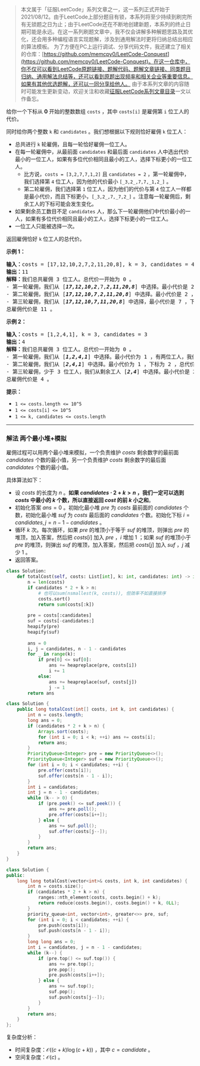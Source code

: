 > 本文属于「征服LeetCode」系列文章之一，这一系列正式开始于2021/08/12。由于LeetCode上部分题目有锁，本系列将至少持续到刷完所有无锁题之日为止；由于LeetCode还在不断地创建新题，本系列的终止日期可能是永远。在这一系列刷题文章中，我不仅会讲解多种解题思路及其优化，还会用多种编程语言实现题解，涉及到通用解法时更将归纳总结出相应的算法模板。
> <b></b>
> 为了方便在PC上运行调试、分享代码文件，我还建立了相关的仓库：[https://github.com/memcpy0/LeetCode-Conquest](https://github.com/memcpy0/LeetCode-Conquest)。在这一仓库中，你不仅可以看到LeetCode原题链接、题解代码、题解文章链接、同类题目归纳、通用解法总结等，还可以看到原题出现频率和相关企业等重要信息。如果有其他优选题解，还可以一同分享给他人。
> <b></b>
> 由于本系列文章的内容随时可能发生更新变动，欢迎关注和收藏[征服LeetCode系列文章目录](https://memcpy0.blog.csdn.net/article/details/119656559)一文以作备忘。

给你一个下标从 **0** 开始的整数数组 `costs` ，其中 `costs[i]` 是雇佣第 `i` 位工人的代价。

同时给你两个整数 `k` 和 `candidates` 。我们想根据以下规则恰好雇佣 `k` 位工人：

- 总共进行 `k` 轮雇佣，且每一轮恰好雇佣一位工人。
- 在每一轮雇佣中，从最前面 `candidates` 和最后面 `candidates` 人中选出代价最小的一位工人，如果有多位代价相同且最小的工人，选择下标更小的一位工人。
    - 比方说，`costs = [3,2,7,7,1,2]` 且 `candidates = 2` ，第一轮雇佣中，我们选择第 `4` 位工人，因为他的代价最小 `[_3,2_,7,7,_1,2_]` 。
    - 第二轮雇佣，我们选择第 `1` 位工人，因为他们的代价与第 `4` 位工人一样都是最小代价，而且下标更小，`[_3,2_,7,_7,2_]` 。注意每一轮雇佣后，剩余工人的下标可能会发生变化。
- 如果剩余员工数目不足 `candidates` 人，那么下一轮雇佣他们中代价最小的一人，如果有多位代价相同且最小的工人，选择下标更小的一位工人。
- 一位工人只能被选择一次。

返回雇佣恰好 `k` 位工人的总代价。

**示例 1：**
<pre><b>输入：</b>costs = [17,12,10,2,7,2,11,20,8], k = 3, candidates = 4
<b>输出：</b>11
<b>解释：</b>我们总共雇佣 3 位工人。总代价一开始为 0 。
- 第一轮雇佣，我们从 [<strong><em>17,12,10,2</em></strong>,7,<strong><em>2,11,20,8</em></strong>] 中选择。最小代价是 2 ，有两位工人，我们选择下标更小的一位工人，即第 3 位工人。总代价是 0 + 2 = 2 。
- 第二轮雇佣，我们从 [<strong><em>17,12,10,7</em></strong>,<strong><em>2,11,20,8</em></strong>] 中选择。最小代价是 2 ，下标为 4 ，总代价是 2 + 2 = 4 。
- 第三轮雇佣，我们从 [<strong><em>17,12,10,7,11,20,8</em></strong>] 中选择，最小代价是 7 ，下标为 3 ，总代价是 4 + 7 = 11 。注意下标为 3 的工人同时在最前面和最后面 4 位工人中。
总雇佣代价是 11 。
</pre>

**示例 2：**
<pre><b>输入：</b>costs = [1,2,4,1], k = 3, candidates = 3
<b>输出：</b>4
<b>解释：</b>我们总共雇佣 3 位工人。总代价一开始为 0 。
- 第一轮雇佣，我们从 [<strong><em>1,2,4,1</em></strong>] 中选择。最小代价为 1 ，有两位工人，我们选择下标更小的一位工人，即第 0 位工人，总代价是 0 + 1 = 1 。注意，下标为 1 和 2 的工人同时在最前面和最后面 3 位工人中。
- 第二轮雇佣，我们从 [<strong><em>2,4,1</em></strong>] 中选择。最小代价为 1 ，下标为 2 ，总代价是 1 + 1 = 2 。
- 第三轮雇佣，少于 3 位工人，我们从剩余工人 [<strong><em>2,4</em></strong>] 中选择。最小代价是 2 ，下标为 0 。总代价为 2 + 2 = 4 。
总雇佣代价是 4 。
</pre>

**提示：**
- `1 <= costs.length <= 10^5`
- `1 <= costs[i] <= 10^5`
- `1 <= k, candidates <= costs.length`

---
### 解法 两个最小堆+模拟
雇佣过程可以用两个最小堆来模拟，一个负责维护 $\textit{costs}$ 剩余数字的最前面 $\textit{candidates}$ 个数的最小值，另一个负责维护 $\textit{costs}$ 剩余数字的最后面 $\textit{candidates}$ 个数的最小值。

具体算法如下：
- 设 $\textit{costs}$ 的长度为 $n$ 。**如果 $candidates⋅2+k>n$ ，我们一定可以选到 $\textit{costs}$ 中最小的 $k$ 个数，所以直接返回 $\textit{cost}$ 的前 $k$ 小之和**。
- 初始化答案 $ans=0$ 。初始化最小堆 $\textit{pre}$ 为 $\textit{costs}$ 最前面的 $\textit{candidates}$ 个数，初始化最小堆 $\textit{suf}$ 为 $\textit{costs}$ 最后面的 $\textit{candidates}$ 个数。初始化下标 $i=candidates, j=n−1−candidates$ 。
- 循环 $k$ 次。每次循环，如果 $pre$ 的堆顶小于等于 $suf$ 的堆顶，则弹出 $pre$ 的堆顶，加入答案，然后把 $costs[i]$ 加入 $pre$ ，$i$ 增加 $1$ ；如果 $suf$ 的堆顶小于 $pre$ 的堆顶，则弹出 $suf$ 的堆顶，加入答案，然后把 $costs[j]$ 加入 $suf$ ，$j$ 减少 $1$ 。
- 返回答案。

```python
class Solution:
    def totalCost(self, costs: List[int], k: int, candidates: int) -> int:
        n = len(costs)
        if candidates * 2 + k > n:
            # 也可以sum(nsmallest(k, costs)), 但效率不如直接排序
            costs.sort()
            return sum(costs[:k])
        
        pre = costs[:candidates]
        suf = costs[-candidates:]
        heapify(pre)
        heapify(suf)
        
        ans = 0
        i, j = candidates, n - 1 - candidates
        for _ in range(k):
            if pre[0] <= suf[0]:
                ans += heapreplace(pre, costs[i])
                i += 1
            else:
                ans += heapreplace(suf, costs[j])
                j -= 1
        return ans
```

```java
class Solution {
    public long totalCost(int[] costs, int k, int candidates) {
        int n = costs.length;
        long ans = 0;
        if (candidates * 2 + k > n) {
            Arrays.sort(costs);
            for (int i = 0; i < k; ++i) ans += costs[i];
            return ans;
        }
        PriorityQueue<Integer> pre = new PriorityQueue<>();
        PriorityQueue<Integer> suf = new PriorityQueue<>();
        for (int i = 0; i < candidates; ++i) {
            pre.offer(costs[i]);
            suf.offer(costs[n - 1 - i]);
        }
        int i = candidates;
        int j = n - 1 - candidates;
        while (k-- > 0) {
            if (pre.peek() <= suf.peek()) {
                ans += pre.poll();
                pre.offer(costs[i++]);
            } else {
                ans += suf.poll();
                suf.offer(costs[j--]);
            }
        }
        return ans;
    }
}
```

```cpp
class Solution {
public:
    long long totalCost(vector<int>& costs, int k, int candidates) {
        int n = costs.size();
        if (candidates * 2 + k > n) {
            ranges::nth_element(costs, costs.begin() + k);
            return reduce(costs.begin(), costs.begin() + k, 0LL);
        }
        priority_queue<int, vector<int>, greater<>> pre, suf;
        for (int i = 0; i < candidates; ++i) {
            pre.push(costs[i]);
            suf.push(costs[n - 1 - i]);
        }
        long long ans = 0;
        int i = candidates, j = n - 1 - candidates;
        while (k--) {
            if (pre.top() <= suf.top()) {
                ans += pre.top();
                pre.pop();
                pre.push(costs[i++]);
            } else {
                ans += suf.top();
                suf.pop();
                suf.push(costs[j--]);
            }
        }
        return ans;
    }
};
```
复杂度分析：
- 时间复杂度：$\mathcal{O}((c+k)\log (c+k))$ ，其中 $c=\textit{candidate}$ 。
- 空间复杂度：$\mathcal{O}(c)$ 。
